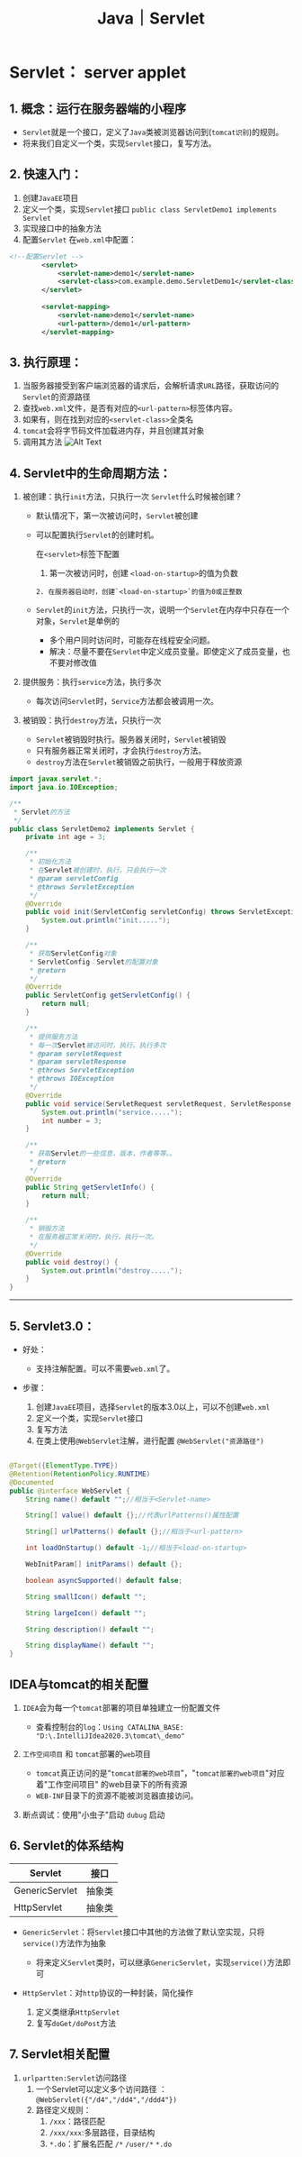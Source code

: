﻿---
layout: post
title: Java｜Servlet
categories: [Java]
description: Servlet
keywords: 编程语言, Java
mermaid: false
sequence: false
flow: false
mathjax: false
mindmap: false
mindmap2: false
---

# Servlet：  server applet
## 1. 概念：运行在服务器端的小程序
* `Servlet`就是一个接口，定义了`Java`类被浏览器访问到(`tomcat识别`)的规则。
* 将来我们自定义一个类，实现`Servlet`接口，复写方法。



## 2. 快速入门：
1. 创建`JavaEE`项目
2. 定义一个类，实现`Servlet`接口
	 `public class ServletDemo1 implements Servlet`
3. 实现接口中的抽象方法
4. 配置`Servlet`
			 在`web.xml`中配置：
```xml
<!--配置Servlet -->
	    <servlet>
	        <servlet-name>demo1</servlet-name>
	        <servlet-class>com.example.demo.ServletDemo1</servlet-class>
	    </servlet>
	
	    <servlet-mapping>
	        <servlet-name>demo1</servlet-name>
	        <url-pattern>/demo1</url-pattern>
	    </servlet-mapping>
```
	

## 3. 执行原理：
1. 当服务器接受到客户端浏览器的请求后，会解析请求`URL`路径，获取访问的`Servlet`的资源路径
2. 查找`web.xml`文件，是否有对应的`<url-pattern>`标签体内容。
3. 如果有，则在找到对应的`<servlet-class>`全类名
4. `tomcat`会将字节码文件加载进内存，并且创建其对象
5. 调用其方法
![Alt Text](/images/posts/20210221124824749.bmp.jpg)

## 4. Servlet中的生命周期方法：
1. 被创建：执行`init`方法，只执行一次
	 `Servlet`什么时候被创建？
	* 默认情况下，第一次被访问时，`Servlet`被创建
	* 可以配置执行`Servlet`的创建时机。
			
		 在`<servlet>`标签下配置
		1. 第一次被访问时，创建 `<load-on-startup>`的值为负数
             
          2. 在服务器启动时，创建`<load-on-startup>`的值为0或正整数
               


	* `Servlet`的`init`方法，只执行一次，说明一个`Servlet`在内存中只存在一个对象，`Servlet`是单例的
		* 多个用户同时访问时，可能存在线程安全问题。
		* 解决：尽量不要在`Servlet`中定义成员变量。即使定义了成员变量，也不要对修改值

2. 提供服务：执行`service`方法，执行多次
	* 每次访问`Servlet`时，`Service`方法都会被调用一次。
3. 被销毁：执行`destroy`方法，只执行一次
	* `Servlet`被销毁时执行。服务器关闭时，`Servlet`被销毁
	* 只有服务器正常关闭时，才会执行`destroy`方法。
	* `destroy`方法在`Servlet`被销毁之前执行，一般用于释放资源
```java
import javax.servlet.*;
import java.io.IOException;

/**
 * Servlet的方法
 */
public class ServletDemo2 implements Servlet {
    private int age = 3;

    /**
     * 初始化方法
     * 在Servlet被创建时，执行。只会执行一次
     * @param servletConfig
     * @throws ServletException
     */
    @Override
    public void init(ServletConfig servletConfig) throws ServletException {
        System.out.println("init.....");
    }

    /**
     * 获取ServletConfig对象
     * ServletConfig：Servlet的配置对象
     * @return
     */
    @Override
    public ServletConfig getServletConfig() {
        return null;
    }

    /**
     * 提供服务方法
     * 每一次Servlet被访问时，执行。执行多次
     * @param servletRequest
     * @param servletResponse
     * @throws ServletException
     * @throws IOException
     */
    @Override
    public void service(ServletRequest servletRequest, ServletResponse servletResponse) throws ServletException, IOException {
        System.out.println("service.....");
        int number = 3;
    }

    /**
     * 获取Servlet的一些信息，版本，作者等等。。
     * @return
     */
    @Override
    public String getServletInfo() {
        return null;
    }

    /**
     * 销毁方法
     * 在服务器正常关闭时，执行，执行一次。
     */
    @Override
    public void destroy() {
        System.out.println("destroy.....");
    }
}

```

---
## 5. Servlet3.0：
* 好处：
	* 支持注解配置。可以不需要`web.xml`了。

* 步骤：
	1. 创建`JavaEE`项目，选择`Servlet`的版本3.0以上，可以不创建`web.xml`
	2. 定义一个类，实现`Servlet`接口
	3. 复写方法
	4. 在类上使用`@WebServlet`注解，进行配置
		  `@WebServlet("资源路径")`

```java

@Target({ElementType.TYPE})
@Retention(RetentionPolicy.RUNTIME)
@Documented
public @interface WebServlet {
    String name() default "";//相当于<Servlet-name>

    String[] value() default {};//代表urlPatterns()属性配置

    String[] urlPatterns() default {};//相当于<url-pattern>

    int loadOnStartup() default -1;//相当于<load-on-startup>

    WebInitParam[] initParams() default {};

    boolean asyncSupported() default false;

    String smallIcon() default "";

    String largeIcon() default "";

    String description() default "";

    String displayName() default "";
}
```



## IDEA与tomcat的相关配置
1. `IDEA`会为每一个`tomcat`部署的项目单独建立一份配置文件
	* 查看控制台的`log`：`Using CATALINA_BASE:   "D:\.IntelliJIdea2020.3\tomcat\_demo"`

2. `工作空间项目`    和     `tomcat`部署的`web`项目
	* `tomcat`真正访问的是“`tomcat部署的web项目`”，"`tomcat部署的web项目`"对应着"工作空间项目" 的web目录下的所有资源
	* `WEB-INF`目录下的资源不能被浏览器直接访问。
3. 断点调试：使用"小虫子"启动 `dubug` 启动

## 6. Servlet的体系结构	
| Servlet |接口  |
|--|--|
| GenericServlet |抽象类  |
| HttpServlet | 抽象类 |

* `GenericServlet`：将`Servlet`接口中其他的方法做了默认空实现，只将`service()`方法作为抽象
	* 将来定义`Servlet`类时，可以继承`GenericServlet`，实现`service()`方法即可

* `HttpServlet`：对`http`协议的一种封装，简化操作
	1. 定义类继承`HttpServlet`
	2. 复写`doGet/doPost`方法

## 7. Servlet相关配置
1. `urlpartten:Servlet`访问路径
	1. 一个Servlet可以定义多个访问路径 ： `@WebServlet({"/d4","/dd4","/ddd4"})`
	2. 路径定义规则：
		1. `/xxx`：路径匹配
		2. `/xxx/xxx`:多层路径，目录结构
		3. `*.do`：扩展名匹配  `/*` `/user/*` `*.do`
